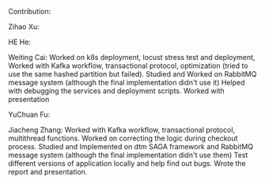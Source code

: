 Contribution:

Zihao Xu:

HE He:


Weiting Cai: 
Worked on k8s deployment, locust stress test and deployment,
Worked with Kafka workflow, transactional protocol, optimization (tried to use the same hashed partition but failed).
Studied and Worked on RabbitMQ message system (although the final implementation didn't use it)
Helped with debugging the services and deployment scripts.
Worked with presentation

YuChuan Fu:


Jiacheng Zhang:
Worked with Kafka workflow, transactional protocol, multithread functions. 
Worked on correcting the logic during checkout process.
Studied and Implemented on dtm SAGA framework and RabbitMQ message system (although the final implementation didn't use them)
Test different versions of application locally and help find out bugs.
Wrote the report and presentation. 
